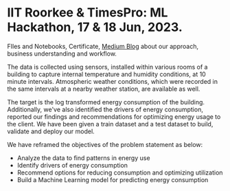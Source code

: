 # IIT Roorkee & TimesPro: ML Hackathon, 17 &amp; 18 Jun, 2023.
FIles and Notebooks, Certificate, [Medium Blog](https://medium.com/@hanishpaturi/household-appliance-energy-usage-prediction-eda-and-advanced-regression-modeling-with-pandas-6f12836df0ee) about our approach, business understanding and workflow.

The data is collected using sensors, installed within various rooms of a building to capture internal temperature and humidity conditions, at 10 minute intervals. Atmospheric weather conditions, which were recorded in the same intervals at a nearby weather station, are available as well.

The target is the log transformed energy consumption of the building. Additionally, we've also identified the drivers of energy consumption, reported our findings and recommendations for optimizing energy usage to the client. We have been given a train dataset and a test dataset to build, validate and deploy our model.

We have reframed the objectives of the problem statement as below:
- Analyze the data to find patterns in energy use
- Identify drivers of energy consumption
- Recommend options for reducing consumption and optimizing utilization
- Build a Machine Learning model for predicting energy consumption
